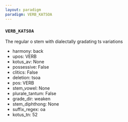 ```yaml
---
layout: paradigm
paradigm: VERB_KATSOA
---
```

### ` VERB_KATSOA `

The regular o stem with dialectally gradating ts variations
* harmony: back
* upos: VERB
* kotus_av: None
* possessive: False
* clitics: False
* deletion: tsoa
* pos: VERB
* stem_vowel: None
* plurale_tantum: False
* grade_dir: weaken
* stem_diphthong: None
* suffix_regex: oa
* kotus_tn: 52
